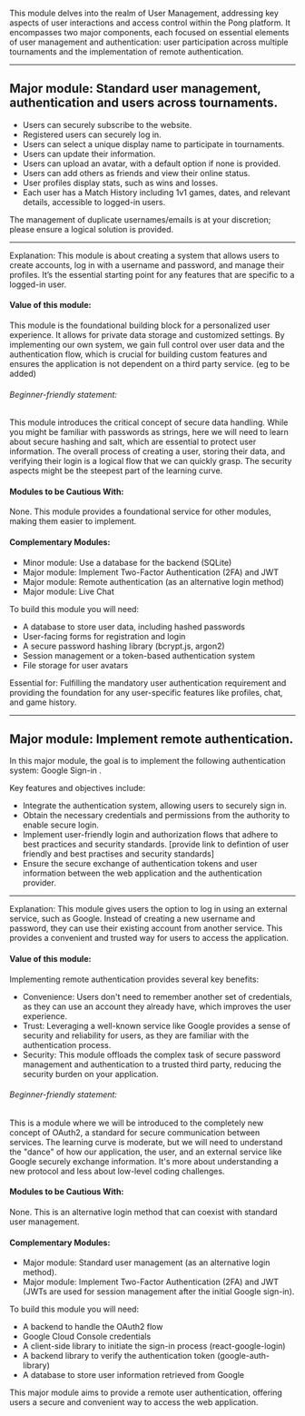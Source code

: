This module delves into the realm of User Management, addressing key aspects of
user interactions and access control within the Pong platform. It encompasses two major
components, each focused on essential elements of user management and authentication: user participation across multiple tournaments and the implementation of remote
authentication.

----
## Major module: Standard user management, authentication and users across tournaments.
- Users can securely subscribe to the website.
- Registered users can securely log in.
- Users can select a unique display name to participate in tournaments.
- Users can update their information.
- Users can upload an avatar, with a default option if none is provided.
- Users can add others as friends and view their online status.
- User profiles display stats, such as wins and losses.
- Each user has a Match History including 1v1 games, dates, and relevant
details, accessible to logged-in users.

The management of duplicate usernames/emails is at your discretion;
please ensure a logical solution is provided.

---- 

Explanation: This module is about creating a system that allows users to create accounts, log in with a username and password, and manage their profiles. It’s the essential starting point for any features that are specific to a logged-in user.

#### Value of this module:
This module is the foundational building block for a personalized user experience. It allows for private data storage and customized settings. By implementing our own system, we gain full control over user data and the authentication flow, which is crucial for building custom features and ensures the application is not dependent on a third party service. (eg to be added)

###### Beginner-friendly statement:
This module introduces the critical concept of secure data handling. While you might be familiar with passwords as strings, here we will need to learn about secure hashing and salt, which are essential to protect user information. The overall process of creating a user, storing their data, and verifying their login is a logical flow that we can quickly grasp. The security aspects might be the steepest part of the learning curve.

#### Modules to be Cautious With: 
None. This module provides a foundational service for other modules, making them easier to implement.


#### Complementary Modules:
- Minor module: Use a database for the backend (SQLite)
- Major module: Implement Two-Factor Authentication (2FA) and JWT
- Major module: Remote authentication (as an alternative login method)
- Major module: Live Chat

To build this module you will need:
- A database to store user data, including hashed passwords
- User-facing forms for registration and login
- A secure password hashing library (bcrypt.js, argon2)
- Session management or a token-based authentication system
- File storage for user avatars

Essential for: Fulfilling the mandatory user authentication requirement and providing the foundation for any user-specific features like profiles, chat, and game history.

----
## Major module: Implement remote authentication.
In this major module, the goal is to implement the following authentication system:
Google Sign-in .

Key features and objectives include:
- Integrate the authentication system, allowing users to securely sign in.
- Obtain the necessary credentials and permissions from the authority to enable
secure login.
- Implement user-friendly login and authorization flows that adhere to best practices and security standards. [provide link to defintion of user friendly and best practises and security standards]
- Ensure the secure exchange of authentication tokens and user information
between the web application and the authentication provider.

----

Explanation: This module gives users the option to log in using an external service, such as Google. Instead of creating a new username and password, they can use their existing account from another service. This provides a convenient and trusted way for users to access the application.

#### Value of this module:
Implementing remote authentication provides several key benefits:
- Convenience: Users don't need to remember another set of credentials, as they can use an account they already have, which improves the user experience.
- Trust: Leveraging a well-known service like Google provides a sense of security and reliability for users, as they are familiar with the authentication process.
- Security: This module offloads the complex task of secure password management and authentication to a trusted third party, reducing the security burden on your application.

###### Beginner-friendly statement:
This is a module where we will be introduced to the completely new concept of OAuth2, a standard for secure communication between services. The learning curve is moderate, but we will need to understand the "dance" of how our application, the user, and an external service like Google securely exchange information. It's more about understanding a new protocol and less about low-level coding challenges.

#### Modules to be Cautious With:
None. This is an alternative login method that can coexist with standard user management.

#### Complementary Modules:
- Major module: Standard user management (as an alternative login method).
- Major module: Implement Two-Factor Authentication (2FA) and JWT (JWTs are used for session management after the initial Google sign-in).

To build this module you will need:
- A backend to handle the OAuth2 flow
- Google Cloud Console credentials
- A client-side library to initiate the sign-in process (react-google-login)
- A backend library to verify the authentication token (google-auth-library)
- A database to store user information retrieved from Google

This major module aims to provide a remote user authentication, offering users a
secure and convenient way to access the web application.
